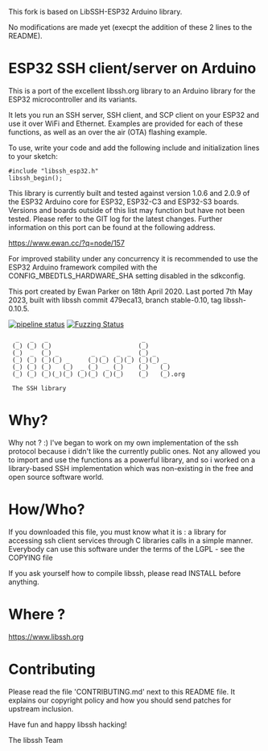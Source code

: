 This fork is based on LibSSH-ESP32 Arduino library.

No modifications are made yet (execpt the addition of these 2 lines to the README).

ESP32 SSH client/server on Arduino
==================================

This is a port of the excellent libssh.org library to an Arduino library for
the ESP32 microcontroller and its variants.

It lets you run an SSH server, SSH client, and SCP client on your ESP32 and
use it over WiFi and Ethernet.  Examples are provided for each of these
functions, as well as an over the air (OTA) flashing example.

To use, write your code and add the following include and initialization lines
to your sketch:

    #include "libssh_esp32.h"
    libssh_begin();

This library is currently built and tested against version 1.0.6 and 2.0.9 of
the ESP32 Arduino core for ESP32, ESP32-C3 and ESP32-S3 boards.  Versions and
boards outside of this list may function but have not been tested.  Please
refer to the GIT log for the latest changes.  Further information on this port
can be found at the following address.

  https://www.ewan.cc/?q=node/157

For improved stability under any concurrency it is recommended to use the
ESP32 Arduino framework compiled with the CONFIG_MBEDTLS_HARDWARE_SHA setting
disabled in the sdkconfig.

This port created by Ewan Parker on 18th April 2020.
Last ported 7th May 2023, built with libssh commit 479eca13, branch
stable-0.10, tag libssh-0.10.5.


[![pipeline status](https://gitlab.com/libssh/libssh-mirror/badges/master/pipeline.svg)](https://gitlab.com/libssh/libssh-mirror/commits/master)
[![Fuzzing Status](https://oss-fuzz-build-logs.storage.googleapis.com/badges/libssh.svg)](https://bugs.chromium.org/p/oss-fuzz/issues/list?sort=-opened&can=1&q=proj:libssh)

```
  _   _   _                          _
 (_) (_) (_)                        (_)
 (_)  _  (_) _         _  _   _  _  (_) _
 (_) (_) (_)(_) _     (_)(_) (_)(_) (_)(_) _
 (_) (_) (_)   (_)  _ (_)  _ (_)    (_)   (_)
 (_) (_) (_)(_)(_) (_)(_) (_)(_)    (_)   (_).org

 The SSH library

```

# Why?

Why not ? :) I've began to work on my own implementation of the ssh protocol
because i didn't like the currently public ones.
Not any allowed you to import and use the functions as a powerful library,
and so i worked on a library-based SSH implementation which was non-existing
in the free and open source software world.


# How/Who?

If you downloaded this file, you must know what it is : a library for
accessing ssh client services through C libraries calls in a simple manner.
Everybody can use this software under the terms of the LGPL - see the COPYING
file

If you ask yourself how to compile libssh, please read INSTALL before anything.

# Where ?

https://www.libssh.org

# Contributing

Please read the file 'CONTRIBUTING.md' next to this README file. It explains
our copyright policy and how you should send patches for upstream inclusion.

Have fun and happy libssh hacking!

The libssh Team
